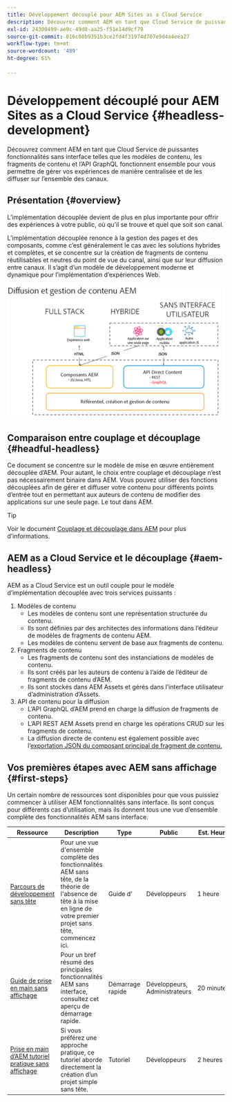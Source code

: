 ```yaml
---
title: Développement découplé pour AEM Sites as a Cloud Service
description: Découvrez comment AEM en tant que Cloud Service de puissantes fonctionnalités sans interface telles que les modèles de contenu, les fragments de contenu et l’API GraphQL fonctionnent ensemble pour vous permettre de gérer vos expériences de manière centralisée et de les diffuser sur l’ensemble des canaux.
exl-id: 24300499-ae9c-49d0-aa25-f51e14d9cf79
source-git-commit: 816c08b9351b3ce2fd4f31974d707e9d4a4eea27
workflow-type: tm+mt
source-wordcount: '489'
ht-degree: 61%

---
```



# Développement découplé pour AEM Sites as a Cloud Service {#headless-development}

Découvrez comment AEM en tant que Cloud Service de puissantes fonctionnalités sans interface telles que les modèles de contenu, les fragments de contenu et l’API GraphQL fonctionnent ensemble pour vous permettre de gérer vos expériences de manière centralisée et de les diffuser sur l’ensemble des canaux.

## Présentation {#overview}

L’implémentation découplée devient de plus en plus importante pour offrir des expériences à votre public, où qu’il se trouve et quel que soit son canal.

L’implémentation découplée renonce à la gestion des pages et des composants, comme c’est généralement le cas avec les solutions hybrides et complètes, et se concentre sur la création de fragments de contenu réutilisables et neutres du point de vue du canal, ainsi que sur leur diffusion entre canaux. Il s’agit d’un modèle de développement moderne et dynamique pour l’implémentation d’expériences Web.

![Modèles d’implémentation AEM](assets/aem-implementation-models.png)

## Comparaison entre couplage et découplage {#headful-headless}

Ce document se concentre sur le modèle de mise en œuvre entièrement découplée d’AEM. Pour autant, le choix entre couplage et découplage n’est pas nécessairement binaire dans AEM. Vous pouvez utiliser des fonctions découplées afin de gérer et diffuser votre contenu pour différents points d’entrée tout en permettant aux auteurs de contenu de modifier des applications sur une seule page. Le tout dans AEM.

>[!TIP]
>
>Voir le document [Couplage et découplage dans AEM](/help/implementing/developing/headful-headless.md) pour plus d’informations.

## AEM as a Cloud Service et le découplage {#aem-headless}

AEM as a Cloud Service est un outil couple pour le modèle d’implémentation découplée avec trois services puissants :

1. Modèles de contenu
   * Les modèles de contenu sont une représentation structurée du contenu.
   * Ils sont définies par des architectes des informations dans l’éditeur de modèles de fragments de contenu AEM.
   * Les modèles de contenu servent de base aux fragments de contenu.
1. Fragments de contenu
   * Les fragments de contenu sont des instanciations de modèles de contenu.
   * Ils sont créés par les auteurs de contenu à l’aide de l’éditeur de fragments de contenu d’AEM.
   * Ils sont stockés dans AEM Assets et gérés dans l’interface utilisateur d’administration d’Assets.
1. API de contenu pour la diffusion
   * L’API GraphQL d’AEM prend en charge la diffusion de fragments de contenu.
   * L’API REST AEM Assets prend en charge les opérations CRUD sur les fragments de contenu.
   * La diffusion directe de contenu est également possible avec l’[exportation JSON du composant principal de fragment de contenu.](https://docs.adobe.com/content/help/fr-FR/experience-manager-core-components/using/components/content-fragment-component.html)

## Vos premières étapes avec AEM sans affichage {#first-steps}

Un certain nombre de ressources sont disponibles pour que vous puissiez commencer à utiliser AEM fonctionnalités sans interface. Ils sont conçus pour différents cas d’utilisation, mais ils donnent tous une vue d’ensemble complète des fonctionnalités AEM sans interface.

| Ressource | Description | Type | Public | Est. Heure |
|---|---|---|---|---|
| [Parcours de développement sans tête](/help/journey-headless/developer/overview.md) | Pour une vue d&#39;ensemble complète des fonctionnalités AEM sans tête, de la théorie de l&#39;absence de tête à la mise en ligne de votre premier projet sans tête, commencez ici. | Guide d’ | Développeurs | 1 heure |
| [Guide de prise en main sans affichage](/help/implementing/developing/headless/getting-started/introduction.md) | Pour un bref résumé des principales fonctionnalités AEM sans interface, consultez cet aperçu de démarrage rapide. | Démarrage rapide | Développeurs, Administrateurs | 20 minutes |
| [Prise en main d’AEM tutoriel pratique sans affichage](https://experienceleague.adobe.com/docs/experience-manager-learn/getting-started-with-aem-headless/graphql/multi-step/overview.html) | Si vous préférez une approche pratique, ce tutoriel aborde directement la création d’un projet simple sans tête. | Tutoriel | Développeurs | 2 heures |
